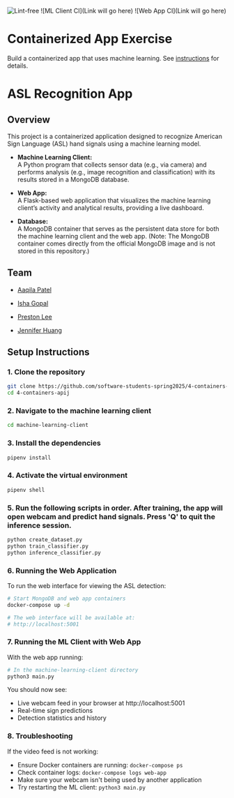 ![Lint-free](https://github.com/nyu-software-engineering/containerized-app-exercise/actions/workflows/lint.yml/badge.svg)
![ML Client CI](Link will go here)
![Web App CI](Link will go here)

# Containerized App Exercise

Build a containerized app that uses machine learning. See [instructions](./instructions.md) for details.

# ASL Recognition App

## Overview 
This project is a containerized application designed to recognize American Sign Language (ASL) hand signals using a machine learning model.

- **Machine Learning Client:**  
  A Python program that collects sensor data (e.g., via camera) and performs analysis (e.g., image recognition and classification) with its results stored in a MongoDB database.

- **Web App:**  
  A Flask-based web application that visualizes the machine learning client’s activity and analytical results, providing a live dashboard.

- **Database:**  
  A MongoDB container that serves as the persistent data store for both the machine learning client and the web app. (Note: The MongoDB container comes directly from the official MongoDB image and is not stored in this repository.)



## Team 
- [Aaqila Patel](https://github.com/aaqilap)

- [Isha Gopal](https://github.com/ishy04)

- [Preston Lee](https://github.comprestonglee0805)

- [Jennifer Huang](https://github.com/jennhng)

## Setup Instructions
### 1. Clone the repository 
```bash
git clone https://github.com/software-students-spring2025/4-containers-apij.git
cd 4-containers-apij
```

### 2. Navigate to the machine learning client 
```bash
cd machine-learning-client
```

### 3. Install the dependencies 
```bash
pipenv install 
```

### 4. Activate the virtual environment 
```bash
pipenv shell
```

### 5. Run the following scripts in order. After training, the app will open webcam and predict hand signals. Press 'Q' to quit the inference session. 
```bash
python create_dataset.py
python train_classifier.py
python inference_classifier.py
```

### 6. Running the Web Application
To run the web interface for viewing the ASL detection:

```bash
# Start MongoDB and web app containers
docker-compose up -d

# The web interface will be available at:
# http://localhost:5001
```

### 7. Running the ML Client with Web App
With the web app running:

```bash
# In the machine-learning-client directory
python3 main.py
```

You should now see:
- Live webcam feed in your browser at http://localhost:5001
- Real-time sign predictions
- Detection statistics and history

### 8. Troubleshooting
If the video feed is not working:
- Ensure Docker containers are running: `docker-compose ps`
- Check container logs: `docker-compose logs web-app`
- Make sure your webcam isn't being used by another application
- Try restarting the ML client: `python3 main.py`





